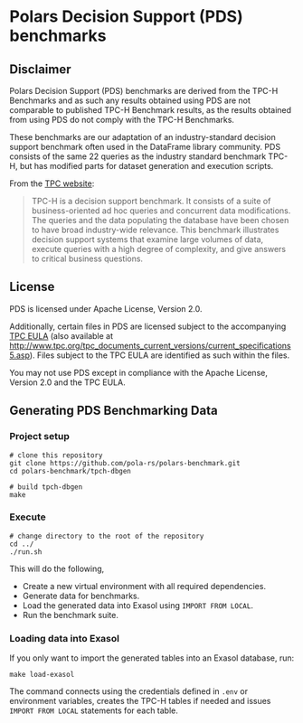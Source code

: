# Polars Decision Support (PDS) benchmarks

## Disclaimer

Polars Decision Support (PDS) benchmarks are derived from the TPC-H Benchmarks and as such any results obtained using PDS are not comparable to published TPC-H Benchmark results, as the results obtained from using PDS do not comply with the TPC-H Benchmarks.

These benchmarks are our adaptation of an industry-standard decision support benchmark often used in the DataFrame library community. PDS consists of the same 22 queries as the industry standard benchmark TPC-H, but has modified parts for dataset generation and execution scripts.

From the [TPC website](https://www.tpc.org/tpch/):
> TPC-H is a decision support benchmark. It consists of a suite of business-oriented ad hoc queries and concurrent data modifications. The queries and the data populating the database have been chosen to have broad industry-wide relevance. This benchmark illustrates decision support systems that examine large volumes of data, execute queries with a high degree of complexity, and give answers to critical business questions.

## License

PDS is licensed under Apache License, Version 2.0.

Additionally, certain files in PDS are licensed subject to the accompanying [TPC EULA](TPC%20EULA.txt) (also available at <http://www.tpc.org/tpc_documents_current_versions/current_specifications5.asp>). Files subject to the TPC EULA are identified as such within the files.

You may not use PDS except in compliance with the Apache License, Version 2.0 and the TPC EULA.

## Generating PDS Benchmarking Data

### Project setup

```shell
# clone this repository
git clone https://github.com/pola-rs/polars-benchmark.git
cd polars-benchmark/tpch-dbgen

# build tpch-dbgen
make
```

### Execute

```shell
# change directory to the root of the repository
cd ../
./run.sh
```

This will do the following,

- Create a new virtual environment with all required dependencies.
- Generate data for benchmarks.
- Load the generated data into Exasol using `IMPORT FROM LOCAL`.
- Run the benchmark suite.

### Loading data into Exasol

If you only want to import the generated tables into an Exasol database, run:

```shell
make load-exasol
```

The command connects using the credentials defined in `.env` or environment
variables, creates the TPC-H tables if needed and issues `IMPORT FROM LOCAL`
statements for each table.

